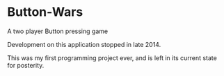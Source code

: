 # Button-Wars
A two player Button pressing game

Development on this application stopped in late 2014.

This was my first programming project ever, and is left in its current state for posterity.
